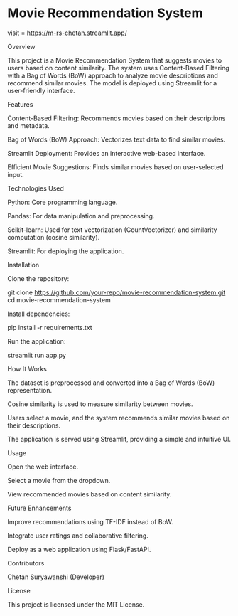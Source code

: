 # Movie Recommendation System

visit = https://m-rs-chetan.streamlit.app/

Overview

This project is a Movie Recommendation System that suggests movies to users based on content similarity. The system uses Content-Based Filtering with a Bag of Words (BoW) approach to analyze movie descriptions and recommend similar movies. The model is deployed using Streamlit for a user-friendly interface.

Features

Content-Based Filtering: Recommends movies based on their descriptions and metadata.

Bag of Words (BoW) Approach: Vectorizes text data to find similar movies.

Streamlit Deployment: Provides an interactive web-based interface.

Efficient Movie Suggestions: Finds similar movies based on user-selected input.

Technologies Used

Python: Core programming language.

Pandas: For data manipulation and preprocessing.

Scikit-learn: Used for text vectorization (CountVectorizer) and similarity computation (cosine similarity).

Streamlit: For deploying the application.

Installation

Clone the repository:

git clone https://github.com/your-repo/movie-recommendation-system.git
cd movie-recommendation-system

Install dependencies:

pip install -r requirements.txt

Run the application:

streamlit run app.py

How It Works

The dataset is preprocessed and converted into a Bag of Words (BoW) representation.

Cosine similarity is used to measure similarity between movies.

Users select a movie, and the system recommends similar movies based on their descriptions.

The application is served using Streamlit, providing a simple and intuitive UI.

Usage

Open the web interface.

Select a movie from the dropdown.

View recommended movies based on content similarity.

Future Enhancements

Improve recommendations using TF-IDF instead of BoW.

Integrate user ratings and collaborative filtering.

Deploy as a web application using Flask/FastAPI.

Contributors

Chetan Suryawanshi (Developer)

License

This project is licensed under the MIT License.

